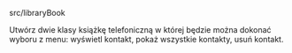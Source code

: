 src/libraryBook

Utwórz dwie klasy książkę telefoniczną w której będzie można dokonać wyboru z menu: wyświetl kontakt, pokaż wszystkie kontakty, usuń kontakt.
